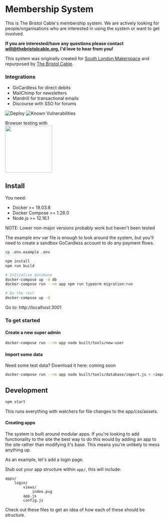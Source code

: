 # Membership System

This is The Bristol Cable's membership system. We are actively looking for
people/organisations who are interested in using the system or want to get
involved.

<b>If you are interested/have any questions please contact
will@thebristolcable.org, I'd love to hear from you!</b>

This system was originally created for
[South London Makerspace](http://southlondonmakerspace.org)
and repurposed by [The Bristol Cable](https://thebristolcable.org).

### Integrations

- GoCardless for direct debits
- MailChimp for newsletters
- Mandrill for transactional emails
- Discourse with SSO for forums

![Deploy](https://github.com/beabee-communityrm/beabee/workflows/Deploy/badge.svg)
![Known Vulnerabilities](https://snyk.io/test/github/beabee-communityrm/beabee/badge.svg?targetFile=package.json)

Browser testing with<br/>
<a href="https://www.browserstack.com/"><img src="https://user-images.githubusercontent.com/2084823/46341120-52388b00-c62f-11e8-8f41-270915ccc03b.png" width="150" /></a>

## Install

You need:

- Docker >= 19.03.8
- Docker Compose >= 1.28.0
- Node.js >= 12.16.1

NOTE: Lower non-major versions probably work but haven't been tested

The example env var file is enough to look around the system, but you'll need to
create a sandbox GoCardless account to do any payment flows.

```bash
cp .env.example .env

npm install
npm run build

# Initialise database
docker-compose up -d db
docker-compose run --rm app npm run typeorm migration:run

# Do the rest
docker-compose up -d
```

Go to: http://localhost:3001

### To get started

#### Create a new super admin

```bash
docker-compose run --rm app node built/tools/new-user
```

#### Import some data

Need some test data? Download it here: coming soon

```bash
docker-compose run --rm app node built/tools/database/import.js < <import file>
```

## Development

```bash
npm start
```

This runs everything with watchers for file changes to the app/css/assets.

#### Creating apps

The system is built around modular apps. If you're looking to add functionality
to the site the best way to do this would by adding an app to the site rather
than modifying it's base. This means you're unlikely to mess anything up.

As an example, let's add a login page.

Stub out your app structure within `app/`, this will include:

```
apps/
	login/
		views/
			index.pug
		app.js
		config.js
```

Check out these files to get an idea of how each of these should be structure.
